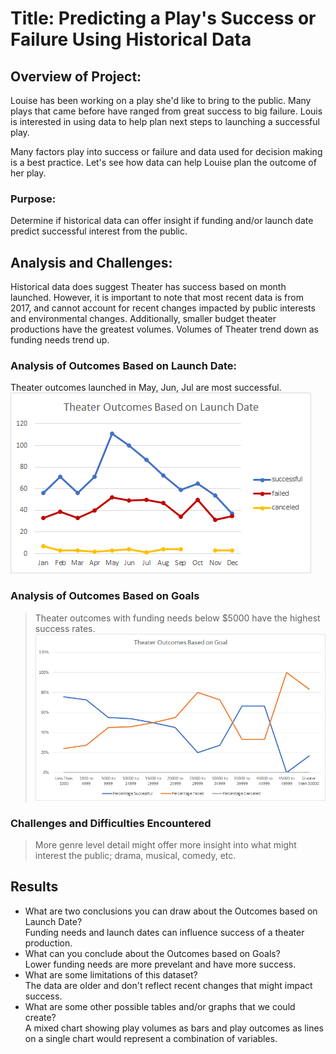 # Title: **Predicting a Play's Success or Failure Using Historical Data**  

## Overview of Project: 
Louise has been working on a play she'd like to bring to the public.  Many plays that came before have ranged from great success to big failure.  Louis is interested in using data to help plan next steps to launching a successful play.   

Many factors play into success or failure and data used for decision making is a best practice.  Let's see how data can help Louise plan the outcome of her play.

### Purpose:  
Determine if historical data can offer insight if funding and/or launch date predict successful interest from the public.

## Analysis and Challenges:  
Historical data does suggest Theater has success based on month launched.  However, it is important to note that most recent data is from 2017, and cannot account for recent changes impacted by public interests and environmental changes.
Additionally, smaller budget theater productions have the greatest volumes.  Volumes of Theater trend down as funding needs trend up.   

### Analysis of Outcomes Based on Launch Date:  
Theater outcomes  launched in May, Jun, Jul are most successful.    
![](/Resources/Theater_Outcomes_vs_Launch.png)

### Analysis of Outcomes Based on Goals
>Theater outcomes with funding needs below $5000 have the highest success rates.  
![](/Resources/Outcomes_vs_Goals.png)

### Challenges and Difficulties Encountered
>More genre level detail might offer more insight into what might interest the public; drama, musical, comedy, etc. 
## Results

- What are two conclusions you can draw about the Outcomes based on Launch Date?  
    Funding needs and launch dates can influence success of a theater production.  
- What can you conclude about the Outcomes based on Goals?  
    Lower funding needs are more prevelant and have more success.
- What are some limitations of this dataset?   
    The data are older and don't reflect recent changes that might impact success.
- What are some other possible tables and/or graphs that we could create?  
    A mixed chart showing play volumes as bars and play outcomes as lines on a single chart would  represent a combination of variables. 
